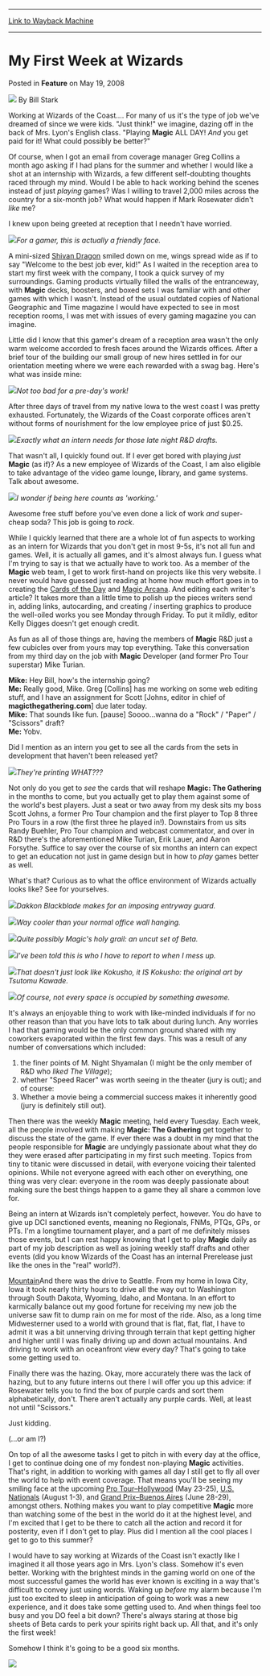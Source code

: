 
---
[Link to Wayback Machine](https://web.archive.org/web/20211023145357/https://magic.wizards.com/en/articles/archive/feature/my-first-week-wizards-2008-05-19)

[_metadata_:wayback_url]:- "https://magic.wizards.com/en/articles/archive/feature/my-first-week-wizards-2008-05-19"
[_metadata_:wayback_raw_url]:- "https://web.archive.org/web/20211023145357id_/https://magic.wizards.com/en/articles/archive/feature/my-first-week-wizards-2008-05-19"
[_metadata_:wayback_capture_timestamp]:- "2021-10-23 14:53:57+00:00"
[_metadata_:publish_date]:- "2008-05-19"
[_metadata_:description]:- "Working at Wizards of the Coast.... For many of us it's the type of job we've dreamed of since we were kids. `Just think!` we imagine, dazing off in the back of Mrs. Lyon's English class. `Playing Magic ALL DAY! And you get paid for it! What could possibly be better?`Of course, when I got an email from coverage manager Greg Collins a month ago asking if I had plans for the"
[_metadata_:generator]:- "Drupal 7 (http://drupal.org)"
---


My First Week at Wizards
========================



 Posted in **Feature**
 on May 19, 2008 






![](https://media.magic.wizards.com/styles/auth_small/public/images/person/authorpic_BillStark.jpg)
By Bill Stark











Working at Wizards of the Coast.... For many of us it's the type of job we've dreamed of since we were kids. "Just think!" we imagine, dazing off in the back of Mrs. Lyon's English class. "Playing **Magic** ALL DAY! *And* you get paid for it! What could possibly be better?"

Of course, when I got an email from coverage manager Greg Collins a month ago asking if I had plans for the summer and whether I would like a shot at an internship with Wizards, a few different self-doubting thoughts raced through my mind. Would I be able to hack working behind the scenes instead of just *playing* games? Was I willing to travel 2,000 miles across the country for a six-month job? What would happen if Mark Rosewater didn't *like* me?

I knew upon being greeted at reception that I needn't have worried.

![](https://media.magic.wizards.com/image_legacy_migration/magic/images/mtgcom/fcpics/features/458_ReceptionDragon.jpg)*For a gamer, this is actually a friendly face.*

A mini-sized [Shivan Dragon](https://gatherer.wizards.com/Pages/Card/Details.aspx?name=Shivan+Dragon) smiled down on me, wings spread wide as if to say "Welcome to the best job ever, kid!" As I waited in the reception area to start my first week with the company, I took a quick survey of my surroundings. Gaming products virtually filled the walls of the entranceway, with **Magic** decks, boosters, and boxed sets I was familiar with and other games with which I wasn't. Instead of the usual outdated copies of National Geographic and Time magazine I would have expected to see in most reception rooms, I was met with issues of every gaming magazine you can imagine.

Little did I know that this gamer's dream of a reception area wasn't the only warm welcome accorded to fresh faces around the Wizards offices. After a brief tour of the building our small group of new hires settled in for our orientation meeting where we were each rewarded with a swag bag. Here's what was inside mine:

![](https://media.magic.wizards.com/image_legacy_migration/magic/images/mtgcom/fcpics/features/458_SwagBag2.jpg)*Not too bad for a pre-day's work!*

After three days of travel from my native Iowa to the west coast I was pretty exhausted. Fortunately, the Wizards of the Coast corporate offices aren't without forms of nourishment for the low employee price of just $0.25.

![](https://media.magic.wizards.com/image_legacy_migration/magic/images/mtgcom/fcpics/features/458_CheapSodaCloseup.jpg)*Exactly what an intern needs for those late night R&D drafts.*

That wasn't all, I quickly found out. If I ever get bored with playing *just* **Magic** (as if)? As a new employee of Wizards of the Coast, I am also eligible to take advantage of the video game lounge, library, and game systems. Talk about awesome.

![](https://media.magic.wizards.com/image_legacy_migration/magic/images/mtgcom/fcpics/features/458_VideoGames.jpg)*I wonder if being here counts as 'working.'*

Awesome free stuff before you've even done a lick of work *and* super-cheap soda? This job is going to *rock*.

While I quickly learned that there are a whole lot of fun aspects to working as an intern for Wizards that you don't get in most 9-5s, it's not all fun and games. Well, it is actually all games, and it's almost always fun. I guess what I'm trying to say is that we actually have to work too. As a member of the **Magic** web team, I get to work first-hand on projects like this very website. I never would have guessed just reading at home how much effort goes in to creating the [Cards of the Day](http://archive.wizards.com/Magic/Magazine/Article.aspx?x=mtgcom/columnarchive&column=CardoftheDay) and [Magic Arcana](http://archive.wizards.com/Magic/Magazine/Article.aspx?x=mtgcom/columnarchive&column=MagicArcana). And editing each writer's article? It takes more than a little time to polish up the pieces writers send in, adding links, autocarding, and creating / inserting graphics to produce the well-oiled works you see Monday through Friday. To put it mildly, editor Kelly Digges doesn't get enough credit.

As fun as all of those things are, having the members of **Magic** R&D just a few cubicles over from yours may top everything. Take this conversation from my third day on the job with **Magic** Developer (and former Pro Tour superstar) Mike Turian.

**Mike:** Hey Bill, how's the internship going?  
**Me:** Really good, Mike. Greg [Collins] has me working on some web editing stuff, and I have an assignment for Scott [Johns, editor in chief of **magicthegathering.com**] due later today.  
**Mike:** That sounds like fun. [pause] Soooo...wanna do a "Rock" / "Paper" / "Scissors" draft?  
**Me:** Yobv.

Did I mention as an intern you get to see all the cards from the sets in development that haven't been released yet?

![](https://media.magic.wizards.com/image_legacy_migration/magic/images/mtgcom/fcpics/features/458_HolyCow.jpg)*They're printing WHAT???*

Not only do you get to *see* the cards that will reshape **Magic: The Gathering** in the months to come, but you actually get to play them against some of the world's best players. Just a seat or two away from my desk sits my boss Scott Johns, a former Pro Tour champion and the first player to Top 8 three Pro Tours in a row (the first three he played in!). Downstairs from us sits Randy Buehler, Pro Tour champion and webcast commentator, and over in R&D there's the aforementioned Mike Turian, Erik Lauer, and Aaron Forsythe. Suffice to say over the course of six months an intern can expect to get an education not just in game design but in how to *play* games better as well.

What's that? Curious as to what the office environment of Wizards actually looks like? See for yourselves.

![](https://media.magic.wizards.com/image_legacy_migration/magic/images/mtgcom/fcpics/features/458_DakkonBlackblade.jpg)*Dakkon Blackblade makes for an imposing entryway guard.*

![](https://media.magic.wizards.com/image_legacy_migration/magic/images/mtgcom/fcpics/features/458_WallHanging.jpg)*Way cooler than your normal office wall hanging.*

![](https://media.magic.wizards.com/image_legacy_migration/magic/images/mtgcom/fcpics/features/458_AlphaSheet.jpg)*Quite possibly Magic's holy grail: an uncut set of Beta.*

![](https://media.magic.wizards.com/image_legacy_migration/magic/images/mtgcom/fcpics/features/458_Boss.jpg)*I've been told this is who I have to report to when I mess up.*

![](https://media.magic.wizards.com/image_legacy_migration/magic/images/mtgcom/fcpics/features/458_Kokusho.jpg)*That doesn't just look like Kokusho, it IS Kokusho: the original art by Tsutomu Kawade.*

![](https://media.magic.wizards.com/image_legacy_migration/magic/images/mtgcom/fcpics/features/458_BlankPage.jpg)*Of course, not every space is occupied by something awesome.*

It's always an enjoyable thing to work with like-minded individuals if for no other reason than that you have lots to talk about during lunch. Any worries I had that gaming would be the only common ground shared with my coworkers evaporated within the first few days. This was a result of any number of conversations which included:




1. the finer points of M. Night Shyamalan (I might be the only member of R&D who *liked* *The Village*);
2. whether "Speed Racer" was worth seeing in the theater (jury is out); and of course:
3. Whether a movie being a commercial success makes it inherently good (jury is definitely still out).

Then there was the weekly **Magic** meeting, held every Tuesday. Each week, all the people involved with making **Magic: The Gathering** get together to discuss the state of the game. If ever there was a doubt in my mind that the people responsible for **Magic** are undyingly passionate about what they do they were erased after participating in my first such meeting. Topics from tiny to titanic were discussed in detail, with everyone voicing their talented opinions. While not everyone agreed with each other on everything, one thing was very clear: everyone in the room was deeply passionate about making sure the best things happen to a game they all share a common love for.

Being an intern at Wizards isn't completely perfect, however. You do have to give up DCI sanctioned events, meaning no Regionals, FNMs, PTQs, GPs, or PTs. I'm a longtime tournament player, and a part of me definitely misses those events, but I can rest happy knowing that I get to play **Magic** daily as part of my job description as well as joining weekly staff drafts and other events (did you know Wizards of the Coast has an internal Prerelease just like the ones in the "real" world?).

[Mountain](http://gatherer.wizards.com/Pages/Card/Details.aspx?&name=Mountain)And there was the drive to Seattle. From my home in Iowa City, Iowa it took nearly thirty hours to drive all the way out to Washington through South Dakota, Wyoming, Idaho, and Montana. In an effort to karmically balance out my good fortune for receiving my new job the universe saw fit to dump rain on me for most of the ride. Also, as a long time Midwesterner used to a world with ground that is flat, flat, flat, I have to admit it was a bit unnerving driving through terrain that kept getting higher and higher until I was finally driving up and down actual mountains. And driving to work with an oceanfront view every day? That's going to take some getting used to.

Finally there was the hazing. Okay, more accurately there was the lack of hazing, but to any future interns out there I will offer you up this advice: if Rosewater tells you to find the box of purple cards and sort them alphabetically, don't. There aren't actually any purple cards. Well, at least not until "Scissors."

Just kidding.

(...or am I?)

On top of all the awesome tasks I get to pitch in with every day at the office, I get to continue doing one of my fondest non-playing **Magic** activities. That's right, in addition to working with games all day I still get to fly all over the world to help with event coverage. That means you'll be seeing my smiling face at the upcoming [Pro Tour–Hollywood](http://archive.wizards.com/Magic/Magazine/Article.aspx?x=mtgcom/protour/hollywood08) (May 23-25), [U.S. Nationals](http://archive.wizards.com/Magic/Magazine/Article.aspx?x=events/nationals/us08) (August 1-3), and [Grand Prix–Buenos Aires](http://archive.wizards.com/Magic/Magazine/Article.aspx?x=mtgcom/grandprix/buenosaires08) (June 28-29), amongst others. Nothing makes you want to play competitive **Magic** more than watching some of the best in the world do it at the highest level, and I'm excited that I get to be there to catch all the action and record it for posterity, even if I don't get to play. Plus did I mention all the cool places I get to go to this summer?

I would have to say working at Wizards of the Coast isn't exactly like I imagined it all those years ago in Mrs. Lyon's class. Somehow it's even better. Working with the brightest minds in the gaming world on one of the most successful games the world has ever known is exciting in a way that's difficult to convey just using words. Waking up *before* my alarm because I'm just too excited to sleep in anticipation of going to work was a new experience, and it does take some getting used to. And when things feel too busy and you DO feel a bit down? There's always staring at those big sheets of Beta cards to perk your spirits right back up. All that, and it's only the first week!

Somehow I think it's going to be a good six months.

![](https://media.magic.wizards.com/image_legacy_migration/magic/images/mtgcom/fcpics/features/458_BilltheIntern.jpg)







